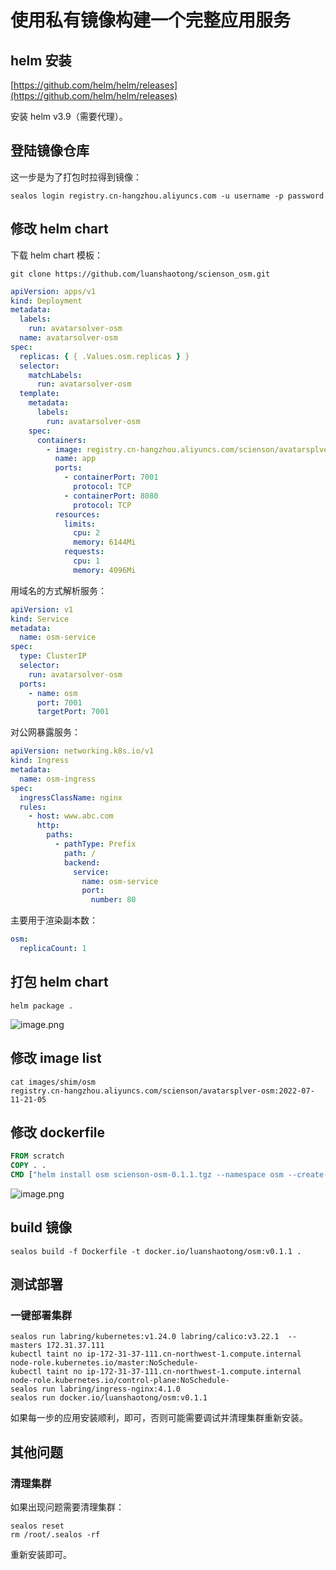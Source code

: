 # 使用私有镜像构建一个完整应用服务

## helm 安装

[https://github.com/helm/helm/releases](https://github.com/helm/helm/releases)

安装 helm v3.9（需要代理）。

## 登陆镜像仓库

这一步是为了打包时拉得到镜像：

```shell
sealos login registry.cn-hangzhou.aliyuncs.com -u username -p password
```

## 修改 helm chart

下载 helm chart 模板：

```shell
git clone https://github.com/luanshaotong/scienson_osm.git
```

```yaml title="templates/deploy.yaml"
apiVersion: apps/v1
kind: Deployment
metadata:
  labels:
    run: avatarsolver-osm
  name: avatarsolver-osm
spec:
  replicas: { { .Values.osm.replicas } }
  selector:
    matchLabels:
      run: avatarsolver-osm
  template:
    metadata:
      labels:
        run: avatarsolver-osm
    spec:
      containers:
        - image: registry.cn-hangzhou.aliyuncs.com/scienson/avatarsplver-osm:2022-07-11-21-05
          name: app
          ports:
            - containerPort: 7001
              protocol: TCP
            - containerPort: 8080
              protocol: TCP
          resources:
            limits:
              cpu: 2
              memory: 6144Mi
            requests:
              cpu: 1
              memory: 4096Mi
```

用域名的方式解析服务：

```yaml title="templates/service.yaml"
apiVersion: v1
kind: Service
metadata:
  name: osm-service
spec:
  type: ClusterIP
  selector:
    run: avatarsolver-osm
  ports:
    - name: osm
      port: 7001
      targetPort: 7001
```

对公网暴露服务：

```yaml title="templates/ingress.yaml"
apiVersion: networking.k8s.io/v1
kind: Ingress
metadata:
  name: osm-ingress
spec:
  ingressClassName: nginx
  rules:
    - host: www.abc.com
      http:
        paths:
          - pathType: Prefix
            path: /
            backend:
              service:
                name: osm-service
                port:
                  number: 80
```

主要用于渲染副本数：

```yaml title="values.yaml"
osm:
  replicaCount: 1
```

## 打包 helm chart

```shell
helm package .
```

![image.png](https://cdn.nlark.com/yuque/0/2022/png/519707/1657721770893-5b71b9ae-ac73-4234-967e-7b3082b1bd3c.png#clientId=u29229bf7-930e-4&crop=0&crop=0&crop=1&crop=1&from=paste&height=126&id=u4e68d5e1&margin=%5Bobject%20Object%5D&name=image.png&originHeight=157&originWidth=1111&originalType=binary&ratio=1&rotation=0&showTitle=false&size=23854&status=done&style=none&taskId=u84274291-424e-4297-8aa7-cb4ab759492&title=&width=888.8)

## 修改 image list

```shell
cat images/shim/osm
registry.cn-hangzhou.aliyuncs.com/scienson/avatarsplver-osm:2022-07-11-21-05
```

## 修改 dockerfile

```dockerfile
FROM scratch
COPY . .
CMD ["helm install osm scienson-osm-0.1.1.tgz --namespace osm --create-namespace"]
```

![image.png](https://cdn.nlark.com/yuque/0/2022/png/519707/1657721919703-0840ad97-bdad-4dad-b0ff-1e6abb85291f.png#clientId=u29229bf7-930e-4&crop=0&crop=0&crop=1&crop=1&from=paste&height=197&id=ue45b916d&margin=%5Bobject%20Object%5D&name=image.png&originHeight=246&originWidth=981&originalType=binary&ratio=1&rotation=0&showTitle=false&size=32660&status=done&style=none&taskId=ua49941f8-3706-4cb7-97dc-8e2eac73b96&title=&width=784.8)

## build 镜像

```shell
sealos build -f Dockerfile -t docker.io/luanshaotong/osm:v0.1.1 .
```

## 测试部署

### 一键部署集群

```shell
sealos run labring/kubernetes:v1.24.0 labring/calico:v3.22.1  --masters 172.31.37.111
kubectl taint no ip-172-31-37-111.cn-northwest-1.compute.internal node-role.kubernetes.io/master:NoSchedule-
kubectl taint no ip-172-31-37-111.cn-northwest-1.compute.internal node-role.kubernetes.io/control-plane:NoSchedule-
sealos run labring/ingress-nginx:4.1.0
sealos run docker.io/luanshaotong/osm:v0.1.1
```

如果每一步的应用安装顺利，即可，否则可能需要调试并清理集群重新安装。

## 其他问题

### 清理集群

如果出现问题需要清理集群：

```shell
sealos reset
rm /root/.sealos -rf
```

重新安装即可。
